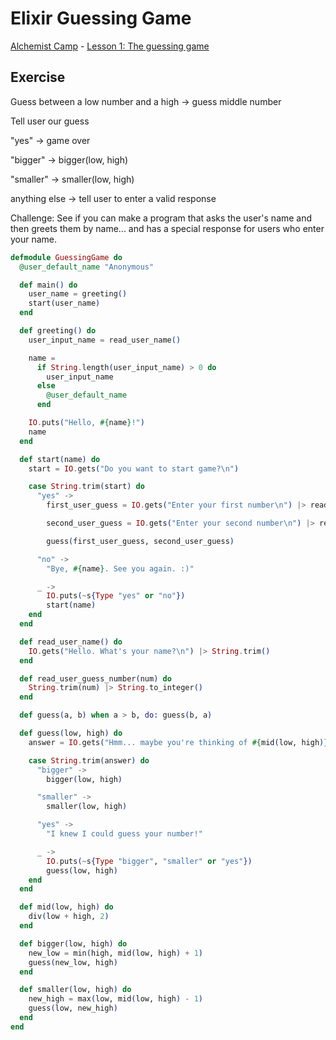 # Elixir Guessing Game

[Alchemist Camp](https://alchemist.camp/) - [Lesson 1: The guessing game](https://alchemist.camp/episodes/guessing-game
)

## Exercise

Guess between a low number and a high -> guess middle number

Tell user our guess

  "yes" -> game over

  "bigger" -> bigger(low, high)
  
  "smaller" -> smaller(low, high)
  
  anything else -> tell user to enter a valid response

Challenge: See if you can make a program that asks the user's name and then greets them by name... and has a special response for users who enter your name.

```elixir
defmodule GuessingGame do
  @user_default_name "Anonymous"

  def main() do
    user_name = greeting()
    start(user_name)
  end

  def greeting() do
    user_input_name = read_user_name()

    name =
      if String.length(user_input_name) > 0 do
        user_input_name
      else
        @user_default_name
      end

    IO.puts("Hello, #{name}!")
    name
  end

  def start(name) do
    start = IO.gets("Do you want to start game?\n")

    case String.trim(start) do
      "yes" ->
        first_user_guess = IO.gets("Enter your first number\n") |> read_user_guess_number()

        second_user_guess = IO.gets("Enter your second number\n") |> read_user_guess_number()

        guess(first_user_guess, second_user_guess)

      "no" ->
        "Bye, #{name}. See you again. :)"

      _ ->
        IO.puts(~s{Type "yes" or "no"})
        start(name)
    end
  end

  def read_user_name() do
    IO.gets("Hello. What's your name?\n") |> String.trim()
  end

  def read_user_guess_number(num) do
    String.trim(num) |> String.to_integer()
  end

  def guess(a, b) when a > b, do: guess(b, a)

  def guess(low, high) do
    answer = IO.gets("Hmm... maybe you're thinking of #{mid(low, high)}?\n")

    case String.trim(answer) do
      "bigger" ->
        bigger(low, high)

      "smaller" ->
        smaller(low, high)

      "yes" ->
        "I knew I could guess your number!"

      _ ->
        IO.puts(~s{Type "bigger", "smaller" or "yes"})
        guess(low, high)
    end
  end

  def mid(low, high) do
    div(low + high, 2)
  end

  def bigger(low, high) do
    new_low = min(high, mid(low, high) + 1)
    guess(new_low, high)
  end

  def smaller(low, high) do
    new_high = max(low, mid(low, high) - 1)
    guess(low, new_high)
  end
end
```
